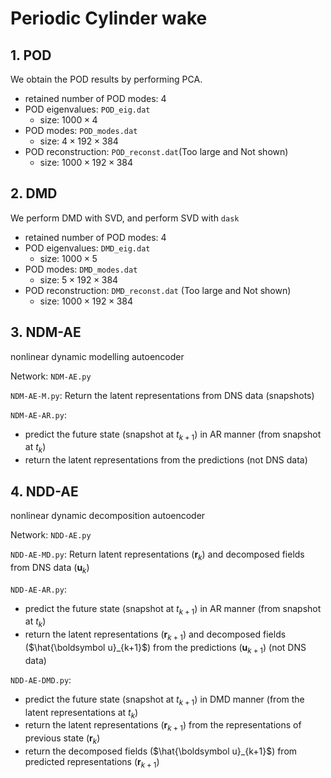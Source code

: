 # Periodic Cylinder wake

## 1. POD

We obtain the POD results by performing PCA.

* retained number of POD modes: 4
* POD eigenvalues: `POD_eig.dat`
  * size: $1000\times 4$ 
* POD modes: `POD_modes.dat`
  * size: $4\times 192\times 384$ 
* POD reconstruction: `POD_reconst.dat`(Too large and Not shown)
  * size: $1000\times 192\times 384$ 

## 2. DMD

We perform DMD with SVD, and perform SVD with `dask`

* retained number of POD modes: 4
* POD eigenvalues: `DMD_eig.dat`
  * size: $1000\times 5$ 
* POD modes: `DMD_modes.dat`
  * size: $5\times 192\times 384$ 
* POD reconstruction: `DMD_reconst.dat` (Too large and Not shown)
  * size: $1000\times 192\times 384$ 

## 3. NDM-AE

nonlinear dynamic modelling autoencoder

Network: `NDM-AE.py`

`NDM-AE-M.py`: Return the latent representations from DNS data (snapshots)

`NDM-AE-AR.py`:

* predict the future state (snapshot at $t_{k+1}$) in AR manner (from snapshot at $t_k$)
* return the latent representations from the predictions (not DNS data)

## 4. NDD-AE

nonlinear dynamic decomposition autoencoder 

Network: `NDD-AE.py`

`NDD-AE-MD.py`: Return latent representations ($\boldsymbol r_{k}$)  and decomposed fields from DNS data ($\boldsymbol u_{k}$) 

`NDD-AE-AR.py`:

* predict the future state (snapshot at $t_{k+1}$) in AR manner (from snapshot at $t_k$)
* return the latent representations ($\boldsymbol r_{k+1}$) and decomposed fields  ($\hat{\boldsymbol u}_{k+1}$)  from the predictions  ($\boldsymbol u_{k+1}$)  (not DNS data)

`NDD-AE-DMD.py`: 

* predict the future state (snapshot at $t_{k+1}$) in DMD manner (from the latent representations at $t_k$)
* return the latent representations ($\boldsymbol r_{k+1}$) from the representations of previous state ($\boldsymbol r_{k}$)
* return the decomposed fields ($\hat{\boldsymbol u}_{k+1}$) from predicted representations ($\boldsymbol r_{k+1}$) 

